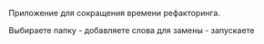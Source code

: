 Приложение для сокращения времени рефакторинга.

Выбираете папку - добавляете слова для замены - запускаете
